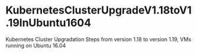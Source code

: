 # KubernetesClusterUpgradeV1.18toV1.19InUbuntu1604
Kubernetes Cluster Upgradation Steps from version 1.18 to version 1.19, VMs running on Ubuntu 16.04
